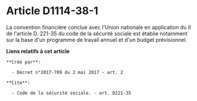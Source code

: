 # Article D1114-38-1

La convention financière conclue avec l'Union nationale en application du 
II de l'article D. 221-35 du code de la sécurité sociale
est établie notamment sur la base d'un programme de travail annuel et d'un budget prévisionnel.

**Liens relatifs à cet article**

	**Créé par**:

	  - Décret n°2017-709 du 2 mai 2017 - art. 2

	**Cite**:

	  - Code de la sécurité sociale. - art. D221-35
